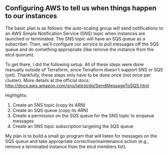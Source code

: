 Configuring AWS to tell us when things happen to our instances
--------------------------------------------------------------

The basic plan is as follows: the auto-scaling group will send notifications
to an AWS Simple Notification Service (SNS) topic when instances are launched or
terminated. The SNS topic will have an SQS queue as a subscriber. Then, we'll
configure our service to pull messages off the SQS queue and do something
appropriate (like remove the instance from the etcd quorum).

To get there, I did the following setup. All of these steps were done manually 
outside of Terraform, since Terraform doesn't support SNS or SQS (yet). 
Thankfully, these steps only have to be done once (not once per cluster). More
details at the official docs:
http://docs.aws.amazon.com/sns/latest/dg/SendMessageToSQS.html

Highlights: 

1. Create an SNS topic (copy its ARN)
2. Create an SQS queue (copy its ARN)
3. Create a permission on the SQS queue for the SNS topic to enqueue messages
4. Create an SNS topic subscription targeting the SQS queue

My plan is to build a small go program that will listen for messages on the SQS
queue and take appropriate corrective/maintenance action (e.g., remove a
terminated instance from the etcd members list).
